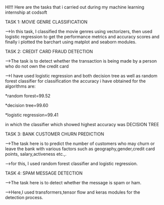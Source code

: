 HI!!! Here are the tasks that i carried out during my machine learning internship at codsoft


TASK 1:  MOVIE GENRE CLASSIFICATION

-->In this task, I classified the movie genres using vectorizers, then used logistic regression to get the performance metrics and accuracy scores
and finally i plotted the barchart using matplot and seaborn modules.

TASK 2: CREDIT CARD FRAUD DETECTION

-->The task is to detect whether the transaction is being made by a person who do not own the credit card

-->I have used logistic regression and both decision tree as well as random forest classifier for classification
the accuracy i have obtained for the algorithms are:

*random forest=99.52

*decision tree=99.60

*logistic regression=99.41

in which the classifier which showed highest accuracy was DECISION TREE

TASK 3: BANK CUSTOMER CHURN PREDICTION

-->The task here is to predict the number of customers who may churn or leave the bank with various factors such as geography,gender,credit card points,
salary,activeness etc.,.

-->for this, I used random forest classifier and logistic regression.

TASK 4: SPAM MESSAGE DETECTION

-->The task here is to detect whether the message is spam or ham.

-->Here,I used transformers,tensor flow and keras modules for the detection process.

